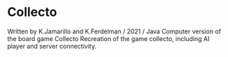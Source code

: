 # Collecto
Written by K.Jamarillo and K.Ferdelman / 2021 / Java
Computer version of the board game Collecto
Recreation of the game collecto, including AI player and server connectivity.
